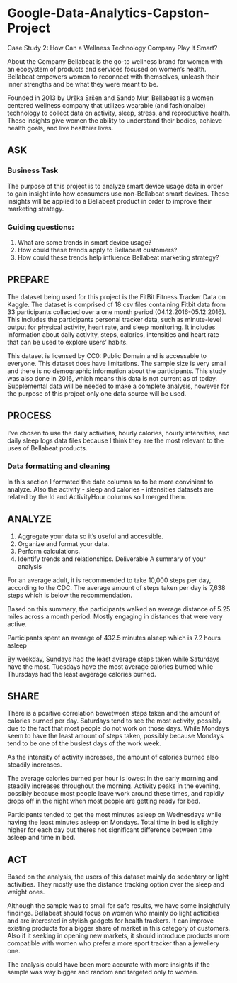 # Google-Data-Analytics-Capston-Project

Case Study 2: How Can a Wellness Technology
Company Play It Smart?

About the Company
Bellabeat is the go-to wellness brand for women with an ecosystem of products and services focused on women’s health. Bellabeat empowers women to reconnect with themselves, unleash their inner strengths and be what they were meant to be.

Founded in 2013 by Urška Sršen and Sando Mur, Bellabeat is a women centered wellness company that utilizes wearable (and fashionalbe) technology to collect data on activity, sleep, stress, and reproductive health. These insights give women the ability to understand their bodies, achieve health goals, and live healthier lives.

## ASK
### Business Task
The purpose of this project is to analyze smart device usage data in order to gain insight into how consumers use non-Bellabeat smart devices. These insights will be applied to a Bellabeat product in order to improve their marketing strategy.

### Guiding questions:

1. What are some trends in smart device usage?
2. How could these trends apply to Bellabeat customers?
3. How could these trends help influence Bellabeat marketing strategy?

## PREPARE
The dataset being used for this project is the FitBit Fitness Tracker Data on Kaggle. The dataset is comprised of 18 csv files containing Fitbit data from 33 participants collected over a one month period (04.12.2016-05.12.2016). This includes the participants personal tracker data, such as minute-level output for physical activity, heart rate, and sleep monitoring. It includes information about daily activity, steps, calories, intensities and heart rate that can be used to explore users’ habits.

This dataset is licensed by CC0: Public Domain and is accessable to everyone. This dataset does have limitations. The sample size is very small and there is no demographic information about the participants. This study was also done in 2016, which means this data is not current as of today. Supplemental data will be needed to make a complete analysis, however for the purpose of this project only one data source will be used.


## PROCESS
I've chosen to use the daily activities, hourly calories, hourly intensities, and daily sleep logs data files because I think they are the most relevant to the uses of Bellabeat products.

### Data formatting and cleaning

In this section I formated the date columns so to be more convinient to analyze. Also the activity - sleep and calories - intensities datasets are related by the Id and ActivityHour columns so I merged them.


## ANALYZE

1. Aggregate your data so it’s useful and accessible.
2. Organize and format your data.
3. Perform calculations.
4. Identify trends and relationships. Deliverable A summary of your analysis

For an average adult, it is recommended to take 10,000 steps per day, according to the CDC. The average amount of steps taken per day is 7,638 steps which is below the recommendation.

Based on this summary, the participants walked an average distance of 5.25 miles across a month period. Mostly engaging in distances that were very active.

Participants spent an average of 432.5 minutes alseep which is 7.2 hours asleep

By weekday, Sundays had the least average steps taken while Saturdays have the most. Tuesdays have the most average calories burned while Thursdays had the least avgerage calories burned.


## SHARE

There is a positive correlation bewetween steps taken and the amount of calories burned per day. Saturdays tend to see the most activity, possibly due to the fact that most people do not work on those days. While Mondays seem to have the least amount of steps taken, possibly because Mondays tend to be one of the busiest days of the work week.

As the intensity of activity increases, the amount of calories burned also steadily increases.

The average calories burned per hour is lowest in the early morning and steadily increases throughout the morning. Activity peaks in the evening, possibly because most people leave work around these times, and rapidly drops off in the night when most people are getting ready for bed.

Participants tended to get the most minutes asleep on Wednesdays while having the least minutes asleep on Mondays. Total time in bed is slightly higher for each day but theres not significant difference between time asleep and time in bed.


## ACT

Based on the analysis, the users of this dataset mainly do sedentary or light activities. They mostly use the distance tracking option over the sleep and weight ones.

Although the sample was to small for safe results, we have some insightfully findings. Bellabeat should focus on women who mainly do light acticities and are interested in stylish gadgets for health trackers. It can improve existing products for a bigger share of market in this category of customers. Also if it seeking in opening new markets, it should introduce products more compatible with women who prefer a more sport tracker than a jewellery one.

The analysis could have been more accurate with more insights if the sample was way bigger and random and targeted only to women.
